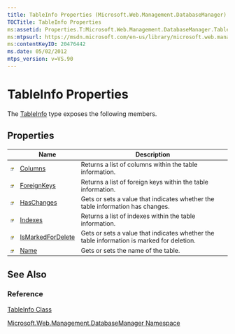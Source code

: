 ```yaml
---
title: TableInfo Properties (Microsoft.Web.Management.DatabaseManager)
TOCTitle: TableInfo Properties
ms:assetid: Properties.T:Microsoft.Web.Management.DatabaseManager.TableInfo
ms:mtpsurl: https://msdn.microsoft.com/en-us/library/microsoft.web.management.databasemanager.tableinfo_properties(v=VS.90)
ms:contentKeyID: 20476442
ms.date: 05/02/2012
mtps_version: v=VS.90
---
```


# TableInfo Properties

The [TableInfo](tableinfo-class-microsoft-web-management-databasemanager.md) type exposes the following members.

## Properties

||Name|Description|
|--- |--- |--- |
|![Public property](images/Dd565931.pubproperty(en-us,VS.90).gif "Public property")|[Columns](tableinfo-columns-property-microsoft-web-management-databasemanager.md)|Returns a list of columns within the table information.|
|![Public property](images/Dd565931.pubproperty(en-us,VS.90).gif "Public property")|[ForeignKeys](tableinfo-foreignkeys-property-microsoft-web-management-databasemanager.md)|Returns a list of foreign keys within the table information.|
|![Public property](images/Dd565931.pubproperty(en-us,VS.90).gif "Public property")|[HasChanges](tableinfo-haschanges-property-microsoft-web-management-databasemanager.md)|Gets or sets a value that indicates whether the table information has changes.|
|![Public property](images/Dd565931.pubproperty(en-us,VS.90).gif "Public property")|[Indexes](tableinfo-indexes-property-microsoft-web-management-databasemanager.md)|Returns a list of indexes within the table information.|
|![Public property](images/Dd565931.pubproperty(en-us,VS.90).gif "Public property")|[IsMarkedForDelete](tableinfo-ismarkedfordelete-property-microsoft-web-management-databasemanager.md)|Gets or sets a value that indicates whether the table information is marked for deletion.|
|![Public property](images/Dd565931.pubproperty(en-us,VS.90).gif "Public property")|[Name](tableinfo-name-property-microsoft-web-management-databasemanager.md)|Gets or sets the name of the table.|

## See Also

### Reference

[TableInfo Class](tableinfo-class-microsoft-web-management-databasemanager.md)

[Microsoft.Web.Management.DatabaseManager Namespace](microsoft-web-management-databasemanager-namespace.md)

